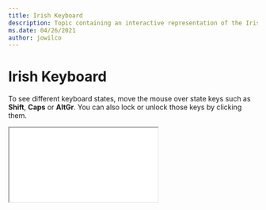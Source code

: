 ```yaml
--- 
title: Irish Keyboard 
description: Topic containing an interactive representation of the Irish Keyboard 
ms.date: 04/26/2021 
author: jowilco 
--- 
```

 
# Irish Keyboard 
 
To see different keyboard states, move the mouse over state keys such as **Shift**, **Caps** or **AltGr**. You can also lock or unlock those keys by clicking them. 
 
<iframe src="kbdir.html"></iframe> 
